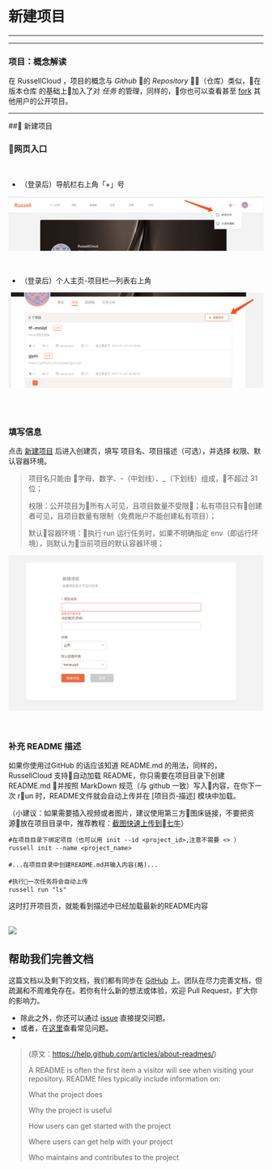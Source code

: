 # 新建项目

---

<!-- toc -->

---

### 项目：概念解读
在 RussellCloud ，项目的概念与 *Github* 的 *Repository* （仓库）类似，在 版本仓库 的基础上加入了对 *任务* 的管理，同样的，你也可以查看甚至 [fork](/project/fork.md) 其他用户的公开项目。

---


## 新建项目


### 网页入口

<br />

* （登录后）导航栏右上角「+」号

![](/asserts/img/create_project_1.png)

<br />

* （登录后）个人主页-项目栏—列表右上角

![](/asserts/img/create_project_2.png)

<br />
<br />

### 填写信息

点击 [新建项目](http://russellcloud.com/project/create) 后进入创建页，填写 项目名、项目描述（可选），并选择 权限、默认容器环境。

> 项目名只能由 字母、数字、-（中划线）、_（下划线）组成，不超过 31 位；
> 
> 权限：公开项目为所有人可见，且项目数量不受限；私有项目只有创建者可见，且项目数量有限制（免费账户不能创建私有项目）；
> 
> 默认容器环境：执行 run 运行任务时，如果不明确指定 env（即运行环境），则默认为当前项目的默认容器环境；

![](/asserts/img/create_project_3.png)

<br />

### 补充 README 描述
如果你使用过GitHub 的话应该知道 README.md 的用法，同样的，RussellCloud 支持自动加载 README，你只需要在项目目录下创建 README.md 并按照 MarkDown 规范（与 github 一致）写入内容，在你下一次 run 时，README文件就会自动上传并在 [项目页-描述] 模块中加载。

（小建议：如果需要插入视频或者图片，建议使用第三方图床链接，不要把资源放在项目目录中，推荐教程：[截图快速上传到七牛](http://www.cnblogs.com/harlanc/p/6923500.html)）

```
#在项目目录下绑定项目（也可以用 init --id <project_id>,注意不需要 <> ）
russell init --name <project_name>

#...在项目目录中创建README.md并输入内容(略)...

#执行一次任务将会自动上传
russell run "ls"

```
这时打开项目页，就能看到描述中已经加载最新的README内容

<br />
<img width=80% src="../asserts/img/create_project_4.gif"/>
<br />

## 帮助我们完善文档
这篇文档以及剩下的文档，我们都有同步在 [GitHub](https://github.com/RussellCloud/russell-docs) 上。团队在尽力完善文档，但疏漏和不周难免存在。若你有什么新的想法或体验，欢迎 Pull Request，扩大你的影响力。

- 除此之外，你还可以通过 [issue](https://github.com/RussellCloud/russell-docs/issues/new?body=This%20issue%20is%20about%20<) 直接提交问题。
- 或者，在[这里](/faq/run-task.md)查看常见问题。
- 
> (原文：https://help.github.com/articles/about-readmes/)
>
> A README is often the first item a visitor will see when visiting your repository.
> README files typically include information on:
>
> What the project does
>
> Why the project is useful
>
> How users can get started with the project
>
> Where users can get help with your project
>
> Who maintains and contributes to the project
